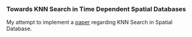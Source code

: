 ### Towards KNN Search in Time Dependent Spatial Databases

My attempt to implement a [paper](https://www.researchgate.net/publication/221607453_Towards_K-Nearest_Neighbor_Search_in_Time-Dependent_Spatial_Network_Databases) regarding KNN Search in Spatial Database.
